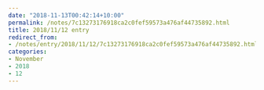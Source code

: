 ```yaml
---
date: "2018-11-13T00:42:14+10:00"
permalink: /notes/7c13273176918ca2c0fef59573a476af44735892.html
title: 2018/11/12 entry
redirect_from:
- /notes/entry/2018/11/12/7c13273176918ca2c0fef59573a476af44735892.html
categories:
- November
- 2018
- 12
---
```

